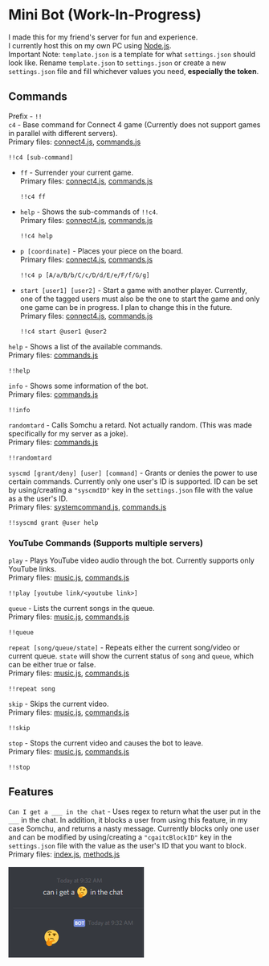 # Mini Bot (Work-In-Progress)
I made this for my friend's server for fun and experience.  
I currently host this on my own PC using [Node.js](https://nodejs.org/en/).  
Important Note: `template.json` is a template for what `settings.json` should look like. Rename `template.json` to `settings.json` or create a new `settings.json` file and fill whichever values you need, **especially the token**.
## Commands
Prefix - `!!`  
`c4` - Base command for Connect 4 game (Currently does not support games in parallel with different servers).  
Primary files: [connect4.js](https://github.com/MiniDomo/Mini-Bot/blob/master/connect4.js), [commands.js](https://github.com/MiniDomo/Mini-Bot/blob/master/commands.js) 
```
!!c4 [sub-command]
```
- `ff` - Surrender your current game.  
  Primary files: [connect4.js](https://github.com/MiniDomo/Mini-Bot/blob/master/connect4.js), [commands.js](https://github.com/MiniDomo/Mini-Bot/blob/master/commands.js)
  ```
  !!c4 ff
  ```
- `help` - Shows the sub-commands of `!!c4`.  
  Primary files: [connect4.js](https://github.com/MiniDomo/Mini-Bot/blob/master/connect4.js), [commands.js](https://github.com/MiniDomo/Mini-Bot/blob/master/commands.js)
  ```
  !!c4 help
  ```
- `p [coordinate]` - Places your piece on the board.  
  Primary files: [connect4.js](https://github.com/MiniDomo/Mini-Bot/blob/master/connect4.js), [commands.js](https://github.com/MiniDomo/Mini-Bot/blob/master/commands.js)
  ```
  !!c4 p [A/a/B/b/C/c/D/d/E/e/F/f/G/g]
  ```
- `start [user1] [user2]` - Start a game with another player. Currently, one of the tagged users must also be the one to start the game and only one game can be in progress. I plan to change this in the future.  
  Primary files: [connect4.js](https://github.com/MiniDomo/Mini-Bot/blob/master/connect4.js), [commands.js](https://github.com/MiniDomo/Mini-Bot/blob/master/commands.js)
  ```
  !!c4 start @user1 @user2
  ```
`help` - Shows a list of the available commands.  
Primary files: [commands.js](https://github.com/MiniDomo/Mini-Bot/blob/master/commands.js)
```
!!help
```
`info` - Shows some information of the bot.  
Primary files: [commands.js](https://github.com/MiniDomo/Mini-Bot/blob/master/commands.js)
```
!!info
```
`randomtard` - Calls Somchu a retard. Not actually random. (This was made specifically for my server as a joke).  
Primary files: [commands.js](https://github.com/MiniDomo/Mini-Bot/blob/master/commands.js)
```
!!randomtard
```
`syscmd [grant/deny] [user] [command]` - Grants or denies the power to use certain commands. Currently only one user's ID is supported. ID can be set by using/creating a `"syscmdID"` key in the `settings.json` file with the value as a the user's ID.  
Primary files: [systemcommand.js](https://github.com/MiniDomo/Mini-Bot/blob/master/systemcommand.js), [commands.js](https://github.com/MiniDomo/Mini-Bot/blob/master/commands.js)
```
!!syscmd grant @user help
```
### YouTube Commands (Supports multiple servers)
`play` - Plays YouTube video audio through the bot. Currently supports only YouTube links.  
Primary files: [music.js](https://github.com/MiniDomo/Mini-Bot/blob/master/music.js), [commands.js](https://github.com/MiniDomo/Mini-Bot/blob/master/commands.js)
```
!!play [youtube link/<youtube link>]
```
`queue` - Lists the current songs in the queue.  
Primary files: [music.js](https://github.com/MiniDomo/Mini-Bot/blob/master/music.js), [commands.js](https://github.com/MiniDomo/Mini-Bot/blob/master/commands.js)
```
!!queue
```
`repeat [song/queue/state]` - Repeats either the current song/video or current queue. `state` will show the current status of `song` and `queue`, which can be either true or false.  
Primary files: [music.js](https://github.com/MiniDomo/Mini-Bot/blob/master/music.js), [commands.js](https://github.com/MiniDomo/Mini-Bot/blob/master/commands.js)
```
!!repeat song
```
`skip` - Skips the current video.  
Primary files: [music.js](https://github.com/MiniDomo/Mini-Bot/blob/master/music.js), [commands.js](https://github.com/MiniDomo/Mini-Bot/blob/master/commands.js)
```
!!skip
```
`stop` - Stops the current video and causes the bot to leave.  
Primary files: [music.js](https://github.com/MiniDomo/Mini-Bot/blob/master/music.js), [commands.js](https://github.com/MiniDomo/Mini-Bot/blob/master/commands.js)
```
!!stop
```
## Features
`Can I get a ___ in the chat` - Uses regex to return what the user put in the `___` in the chat. In addition, it blocks a user from using this feature, in my case Somchu, and returns a nasty message. Currently blocks only one user and can be modified by using/creating a `"cgaitcBlockID"` key in the `settings.json` file with the value as the user's ID that you want to block.
Primary files: [index.js](https://github.com/MiniDomo/Mini-Bot/blob/master/index.js), [methods.js](https://github.com/MiniDomo/Mini-Bot/blob/master/methods.js)
<br>
<br>
![CanIGetA___InTheChatImage](CanIGetAInTheChat.png)